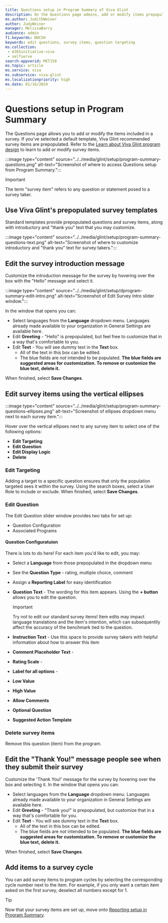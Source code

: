 ```yaml
---
title: Questions setup in Program Summary of Viva Glint
description: On the Questions page admins, add or modify items prepopulated into survey templates.
ms.author: JudithWeiner
author: JudyWeiner
manager: MelissaBarry
audience: admin
f1.keywords: NOCSH
keywords: edit questions, survey items, question targeting
ms.collection: 
 - m365initiative-viva
 - selfserve
search-appverid: MET150
ms.topic: article
ms.service: viva
ms.subservice: viva-glint
ms.localizationpriority: high
ms.date: 01/16/2024
---
```


# Questions setup in Program Summary

The Questions page allows you to add or modify the items included in a survey. If you've selected a default template, Viva Glint recommended survey items are prepopulated. Refer to the [Learn about Viva Glint program design](/../../[training/modules/viva-glint-learn-about-viva-glint-program-design/) to learn to add or modify survey items.

:::image type="content" source="../../media/glint/setup/program-summary-questions.png" alt-text="Screenshot of where to access Questions setup from Program Summary.":::

>[!IMPORTANT]
>The term "survey item" refers to any question or statement posed to a survey taker.

## Use Viva Glint's prepopulated survey templates

Standard templates provide prepopulated questions and survey items, along with introductory and "thank you" text that you may customize.

:::image type="content" source="../../media/glint/setup/program-summary-questions-text.png" alt-text="Screenshot of where to customize introductory and "thank you" text for survey takers.":::

## Edit the survey introduction message

Customize the introduction message for the survey by hovering over the box with the "Hello" message and select it. 

:::image type="content" source="../../media/glint/setup/dprogram-summary-edit-intro.png" alt-text="Screenshot of Edit Survey Intro slider window.":::

In the window that opens you can:
- Select languages from the **Language** dropdown menu. Languages already made available to your organization in General Settings are available here.
- Edit **Greeting** - "Hello" is prepopulated, but feel free to customize that in a way that's comfortable to you. 
- Edit **Text** - You will see dummy text in the **Text** box.
  - All of the text in this box can be edited.
  - The blue fields are *not* intended to be populated. **The blue fields are suggested areas for customization. To remove or customize the blue text, delete it.** 

When finished, select **Save Changes**.

## Edit survey items using the vertical ellipses

:::image type="content" source="../../media/glint/setup/program-summary-questions-ellipses.png" alt-text="Screenshot of ellipses dropdown menu next to each survey item.":::

Hover over the vertical ellipses next to any survey item to select one of the following options:

- **Edit Targeting**
- **Edit Question**
- **Edit Display Logic**
- **Delete**

### Edit Targeting

Adding a target to a specific question ensures that only the population targeted sees it within the survey. Using the search boxes, select a User Role to include or exclude. When finished, select **Save Changes**.

### Edit Question
The Edit Question slider window provides two tabs for set up:
- Question Configuration
- Associated Programs

#### Question Configuratuion

There is lots to do here! For each item you'd like to edit, you may:
- Select a **Language** from those prepopulated in the dropdown menu
- See the **Question Type** - rating, multiple choice, comment
- Assign a **Reporting Label** for easy identification
- **Question Text** - The wording for this item appears. Using the **+ button** allows you to edit the question.
  
   >[!IMPORTANT]
   > Try not to edit our standard survey items! Item edits may impact language translations and the item's intention, which can subsequentlly affect the accuracy of the benchmark tied to the question.

- **Instruction Text** - Use this space to provide survey takers with helpful information about how to answer this item
- **Comment Placeholder Text** -
- **Rating Scale** -
- **Label for all options** -
- **Low Value**
- **High Value**
- **Allow Comments**
- **Optional Question**
- **Suggested Action Template**

### Delete survey items

Remove this question (item) from the program.

## Edit the "Thank You!" message people see when they submit their survey

Customize the 'Thank You!' message for the survey by hovering over the box and selecting it. In the window that opens you can:

- Select languages from the **Language** dropdown menu. Languages already made available to your organization in General Settings are available here.
- Edit **Greeting** - "Thank you!" is prepopulated, but customize that in a way that's comfortable for you. 
- Edit **Text** - You will see dummy text in the **Text** box.
  - All of the text in this box can be edited.
  - The blue fields are *not* intended to be populated. **The blue fields are suggested areas for customization. To remove or customize the blue text, delete it.** 

When finished, select **Save Changes**.

## Add items to a survey cycle

You can add survey items to program cycles by selecting the corresponding cycle number next to the item. For example, if you only want a certain item asked on the first survey, deselect all numbers except for 1.



>[!TIP]
>Now that your survey items are set up, move onto [Reporting setup in Program Summary](https://go.microsoft.com/fwlink/?linkid=2230977).
